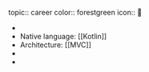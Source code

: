 topic:: career
color:: forestgreen
icon:: 

-
- Native language: [[Kotlin]]
- Architecture: [[MVC]]
-
-